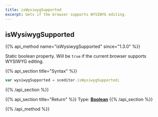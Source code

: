 ```yaml
---
title: isWysiwygSupported
excerpt: Gets if the browser supports WYSIWYG editing.
---
```

## isWysiwygSupported

{{% api_method name="isWysiwygSupported" since="1.3.0" %}}

Static boolean property. Will be `true` if the current browser supports WYSIWYG editing.


{{% api_section title="Syntax" %}}
```js
var wysiwygSupported = sceditor.isWysiwygSupported;
```
{{% /api_section %}}

{{% api_section title="Return" %}}
Type: **[Boolean](/api/types/#bool)**
{{% /api_section %}}

{{% /api_method %}}